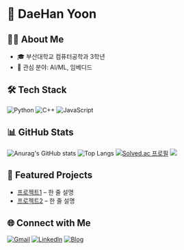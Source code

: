 # 👋 DaeHan Yoon

## 🧑‍💻 About Me
- 🎓 부산대학교 컴퓨터공학과 3학년
- 🚀 관심 분야: AI/ML, 임베디드

## 🛠️ Tech Stack
![Python](https://img.shields.io/badge/Python-3776AB?style=flat&logo=python&logoColor=white)
![C++](https://img.shields.io/badge/C++-00599C?style=flat&logo=cplusplus&logoColor=white)
![JavaScript](https://img.shields.io/badge/JavaScript-F7DF1E?style=flat&logo=javascript&logoColor=black)


## 📊 GitHub Stats
![Anurag's GitHub stats](https://github-readme-stats.vercel.app/api?username=daehan-86&show_icons=true&theme=tokyonight)
![Top Langs](https://github-readme-stats.vercel.app/api/top-langs/?username=daehan-86&layout=compact&theme=tokyonight)
[![Solved.ac
프로필](http://mazassumnida.wtf/api/v2/generate_badge?boj=j952225)](https://solved.ac/j952225)
<img src="http://mazandi.herokuapp.com/api?handle=j952225&theme=warm"/>

## 📌 Featured Projects
- [프로젝트1](링크) – 한 줄 설명
- [프로젝트2](링크) – 한 줄 설명

## 🌐 Connect with Me
[![Gmail](https://img.shields.io/badge/Gmail-D14836?style=flat&logo=gmail&logoColor=white)](mailto:이메일주소)
[![LinkedIn](https://img.shields.io/badge/LinkedIn-0A66C2?style=flat&logo=linkedin&logoColor=white)](링크)
[![Blog](https://img.shields.io/badge/Blog-FF5722?style=flat&logo=blogger&logoColor=white)](블로그링크)
